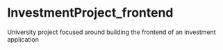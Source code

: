 # InvestmentProject_frontend
University project focused around building the frontend of an investment application
